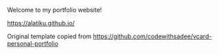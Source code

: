 Welcome to my portfolio website!

https://alatiku.github.io/


Original template copied from https://github.com/codewithsadee/vcard-personal-portfolio